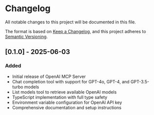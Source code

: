# Changelog

All notable changes to this project will be documented in this file.

The format is based on [Keep a Changelog](https://keepachangelog.com/en/1.0.0/),
and this project adheres to [Semantic Versioning](https://semver.org/spec/v2.0.0.html).

## [0.1.0] - 2025-06-03

### Added

- Initial release of OpenAI MCP Server
- Chat completion tool with support for GPT-4o, GPT-4, and GPT-3.5-turbo models
- List models tool to retrieve available OpenAI models
- TypeScript implementation with full type safety
- Environment variable configuration for OpenAI API key
- Comprehensive documentation and setup instructions